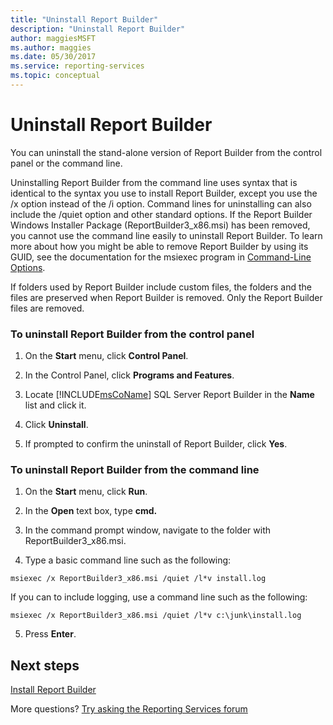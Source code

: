 ```yaml
---
title: "Uninstall Report Builder"
description: "Uninstall Report Builder"
author: maggiesMSFT
ms.author: maggies
ms.date: 05/30/2017
ms.service: reporting-services
ms.topic: conceptual
---
```


# Uninstall Report Builder

You can uninstall the stand-alone version of Report Builder from the control panel or the command line.

Uninstalling Report Builder from the command line uses syntax that is identical to the syntax you use to install Report Builder, except you use the /x option instead of the /i option. Command lines for uninstalling can also include the /quiet option and other standard options. If the Report Builder Windows Installer Package (ReportBuilder3_x86.msi) has been removed, you cannot use the command line easily to uninstall Report Builder. To learn more about how you might be able to remove Report Builder by using its GUID, see the documentation for the msiexec program in [Command-Line Options](/windows/desktop/Msi/command-line-options).  

If folders used by Report Builder include custom files, the folders and the files are preserved when Report Builder is removed. Only the Report Builder files are removed.  

### To uninstall Report Builder from the control panel

1.  On the **Start** menu, click **Control Panel**.  
  
2.  In the Control Panel, click **Programs and Features**.  
  
3.  Locate [!INCLUDE[msCoName](../../includes/msconame-md.md)] SQL Server Report Builder in the **Name** list and click it.  
  
4.  Click **Uninstall**.  
  
5.  If prompted to confirm the uninstall of Report Builder, click **Yes**.  
  
### To uninstall Report Builder from the command line  
  
1.  On the **Start** menu, click **Run**.  
  
2.  In the **Open** text box, type **cmd.**  
  
3.  In the command prompt window, navigate to the folder with ReportBuilder3_x86.msi.  
  
4.  Type a basic command line such as the following:  
  
 `msiexec /x ReportBuilder3_x86.msi /quiet /l*v install.log`  
  
 If you can to include logging, use a command line such as the following:  
  
 `msiexec /x ReportBuilder3_x86.msi /quiet /l*v c:\junk\install.log`  
  
5.  Press **Enter**.  

## Next steps

[Install Report Builder](../../reporting-services/install-windows/install-report-builder.md)  

More questions? [Try asking the Reporting Services forum](https://go.microsoft.com/fwlink/?LinkId=620231)

